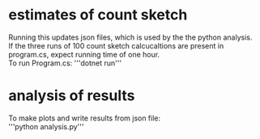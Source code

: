
# estimates of count sketch
Running this updates json files, which is used by the the python analysis.  
If the three runs of 100 count sketch calcucaltions are present in program.cs, expect running time of one hour.  
To run Program.cs:
'''dotnet run'''

# analysis of results
To make plots and write results from json file:  
'''python analysis.py'''
